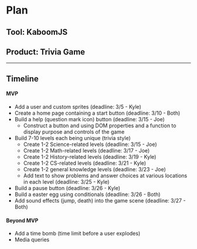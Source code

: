 # Plan

## Tool: KaboomJS
## Product: Trivia Game

---

## Timeline

#### MVP


- Add a user and custom sprites (deadline: 3/5 - Kyle)
- Create a home page containing a start button (deadline: 3/10 - Both)
- Build a help (question mark icon) button (deadline: 3/15 - Joe)
  - Construct a button and using DOM properties and a function to display purpose and controls of the game
-  Build 7-10 levels each being unique (trivia style)
    - Create 1-2 Science-related levels (deadline: 3/15 - Joe)
    - Create 1-2 Math-related levels (deadline: 3/17 - Joe)
    - Create 1-2 History-related levels (deadline: 3/19 - Kyle)
    - Create 1-2 CS-related levels (deadline: 3/21 - Kyle)
    - Create 1-2 general knowledge levels (deadline: 3/23 - Joe)
    - Add text to show problems and answer choices at various locations in each level (deadline: 3/25 - Kyle)
- Build a pause button (deadline: 3/26 - Kyle)
- Build a easter egg using conditionals (deadline: 3/26 - Both)
- Add sound effects (jump, death) into the game scene (deadline: 3/27 - Both)

#### Beyond MVP

- Add a time bomb (time limit before a user explodes)
- Media queries

<!-- EXAMPLE

## Tool: APIs
## Product: Green Glass Door riddle app

## Timeline

### MVP

- [ ] Front-end
  - [x] Webpage to collect input from user (deadline: 4/15)
  - [ ] Webpage to display "yes, but a ___ can't" or "no, but a ___ can" (deadline: 5/1)
- [x] Back-end
  - [x] Use regex to test whether or not the word can go through the GGD (deadline: 3/1)
  - [x] Use the Twinword API to find related words (deadline: 3/15)
    - [ ] Iterate through the words until an opposite example can be found (deadline: 4/1)

#### Beyond MVP

- [ ] Use another API to make sure the opposite example is a noun
- [ ] Automate notification of API limit to make sure I don’t exceed free quota
- [ ] A multiple choice quizzer that will test the user’s knowledge of the solution

-->





<!-- DO NOT USE THIS YET

| Name | Glows | Grows |
| -------- | ------- | ------- |
|   |   |
|   |   |
|   |   |
|   |   |
|   |   |
|   |   |

-->
